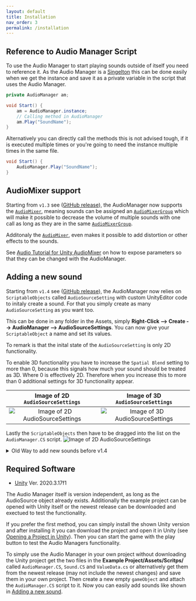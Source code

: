 ```yaml
---
layout: default
title: Installation
nav_order: 3
permalink: /installation
---
```


## Reference to Audio Manager Script
To use the Audio Manager to start playing sounds outside of itself you need to reference it. As the Audio Manager is a [Singelton](https://stackoverflow.com/questions/2155688/what-is-a-singleton-in-c) this can be done easily when we get the instance and save it as a private variable in the script that uses the Audio Manager.

```csharp
private AudioManager am;

void Start() {
    am = AudioManager.instance;
    // Calling method in AudioManager
    am.Play("SoundName");
}
```

Alternatively you can directly call the methods this is not advised tough, if it is executed multiple times or you're going to need the instance multiple times in the same file.

```csharp
void Start() {
    AudioManager.Play("SoundName");
}
```

## AudioMixer support
Starting from ```v1.3``` see ([GitHub release](https://github.com/MathewHDYT/Unity-Audio-Manager-UAM/releases/)), the AudioManager now supports the [```AudioMixer```](https://docs.unity3d.com/2021.2/Documentation/ScriptReference/Audio.AudioMixer.html), meaning sounds can be assigned an [```AudioMixerGroup```](https://docs.unity3d.com/2021.2/Documentation/ScriptReference/Audio.AudioMixerGroup.html) which will make it possible to decrease the volume of multiple sounds with one call as long as they are in the same [```AudioMixerGroup```](https://docs.unity3d.com/2021.2/Documentation/ScriptReference/Audio.AudioMixerGroup.html).

Additonaly the [```AudioMixer```](https://docs.unity3d.com/2021.2/Documentation/ScriptReference/Audio.AudioMixer.html), even makes it possible to add distortion or other effects to the sounds.

See [Audio Tutorial for Unity AudioMixer](https://www.raywenderlich.com/532-audio-tutorial-for-unity-the-audio-mixer#toc-anchor-010) on how to expose parameters so that they can be changed with the AudioManager.

## Adding a new sound
Starting from ```v1.4``` see ([GitHub release](https://github.com/MathewHDYT/Unity-Audio-Manager-UAM/releases/)), the AudioManager now relies on ```ScriptableObjects``` called ```AudioSourceSetting``` with custom UnityEditor code to initaly create a sound. For that you simply create as many ```AudioSourceSetting``` as you want too.

This can be done in any folder in the Assets, simply **Right-Click --> Create --> AudioManager --> AudioSourceSettings**. You can now give your ```ScriptableObject``` a name and set its values.

To remark is that the inital state of the ```AudioSourceSetting``` is only 2D functionality.

To enable 3D functionality you have to increase the ```Spatial Blend``` setting to more than 0, because this signals how much your sound should be treated as 3D. Where 0 is effectively 2D. Therefore when you increase this to more than 0 additional settings for 3D functionality appear.

Image of 2D ```AudioSourceSettings```                                                                   |   Image of 3D ```AudioSourceSettings```
:-------------------------:                                                                             |   :-------------------------:
![Image of 2D ```AudioSourceSettings```](https://image.prntscr.com/image/70krCDO2RzWhy0gzllOPzg.png)    |   ![Image of 3D ```AudioSourceSettings```](https://image.prntscr.com/image/xKTNULIoQxaHD1osU7K2AA.png)

Lastly the ```ScriptableObjects``` then have to be dragged into the list on the ```AudioManager.CS``` script.
![Image of 2D ```AudioSourceSettings```](https://image.prntscr.com/image/Hr_3keQ0SHaKo7MwZ19d5g.png)

<details>
    <summary>
        Old Way to add new sounds before v1.4
    </summary>

**To add a new sound you simply have to create a new element in the Sounds array with the properties:**
- ```Name``` (This is used to reference the sound in the Audio Manager so ensure it's unique)
- ```Mixer Group``` ([```AudioMixerGroup```](https://docs.unity3d.com/2021.2/Documentation/ScriptReference/Audio.AudioMixerGroup.html) the sound is connected to)
- ```Clip``` (Audio that should be played when starting to play the sound, simply add a audio file that is saved in your Unity Project)
- ```Volume``` (How loud the sound is)
- ```Pitch``` (Distortion of the sound effect, set it to 1 if you wan't to ensure that it sounds like intended)
- ```Loop``` (Determines if the sound should be repeated automatically after finishing --> Usefull for a theme sound)

![Image of AudioManager Script](https://image.prntscr.com/image/X9_38TspTDGMwruRz1LCHA.png)
</details>

## Required Software
- [Unity](https://unity3d.com/get-unity/download) Ver. 2020.3.17f1

The Audio Manager itself is version independent, as long as the AudioSource object already exists. Additionally the example project can be opened with Unity itself or the newest release can be downloaded and exectued to test the functionality.

If you prefer the first method, you can simply install the shown Unity version and after installing it you can download the project and open it in Unity (see [Opening a Project in Unity](https://docs.unity3d.com/2021.2/Documentation/Manual/GettingStartedOpeningProjects.html)). Then you can start the game with the play button to test the Audio Managers functionality.

To simply use the Audio Manager in your own project without downloading the Unity project get the two files in the **Example Project/Assets/Scritps/** called ```AudioManager.CS```, ```Sound.CS``` and ```ValueData.cs``` or alternatively get them from the newest release (may not include the newest changes) and save them in your own project. Then create a new empty ```gameObject``` and attach the ```AudioManager.CS``` script to it. Now you can easily add sounds like shown in [Adding a new sound](#adding-a-new-sound).
